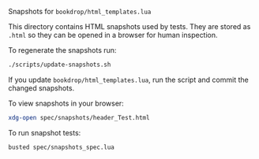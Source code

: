 Snapshots for `bookdrop/html_templates.lua`

This directory contains HTML snapshots used by tests. They are stored as `.html` so they can be opened in a browser for human inspection.

To regenerate the snapshots run:

```bash
./scripts/update-snapshots.sh
```

If you update `bookdrop/html_templates.lua`, run the script and commit the changed snapshots.

To view snapshots in your browser:

```bash
xdg-open spec/snapshots/header_Test.html
```

To run snapshot tests:

```bash
busted spec/snapshots_spec.lua
```

